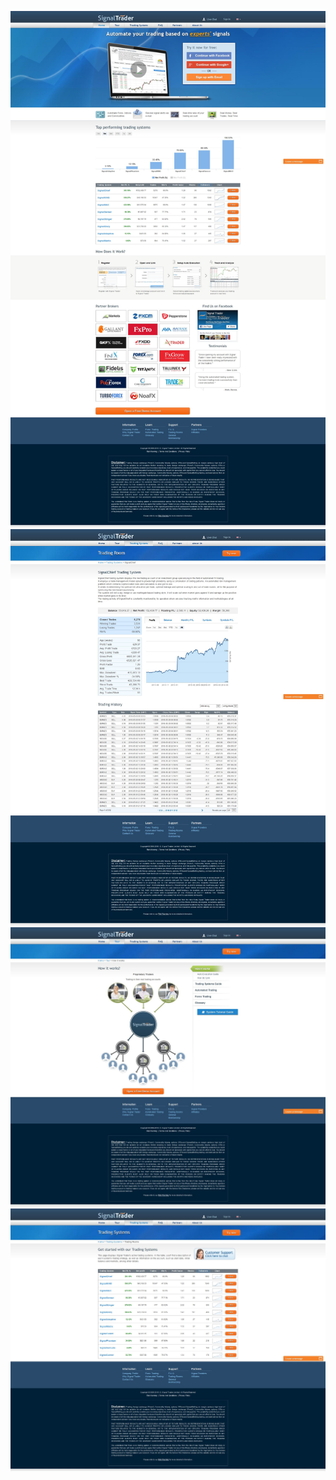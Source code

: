 ![homepage.jpg](screenshots/homepage.jpg)
![system-performance.jpg](screenshots/system-performance.jpg)
![tour.jpg](screenshots/tour.jpg)
![trading-system.jpg](screenshots/trading-system.jpg)